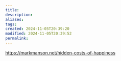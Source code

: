 ```yaml
---
title: 
description: 
aliases: 
tags: 
created: 2024-11-05T20:39:20
modified: 2024-11-05T20:39:52
permalink: 
---
```



https://markmanson.net/hidden-costs-of-happiness
